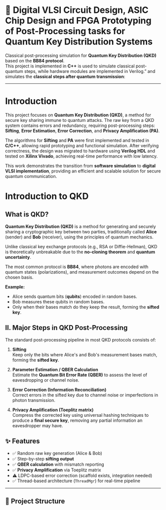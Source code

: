 # 🔐 Digital VLSI Circuit Design, ASIC Chip Design and FPGA Prototyping of Post-Processing tasks for Quantum Key Distribution Systems

Classical post-processing simulation for **Quantum Key Distribution (QKD)** based on the **BB84 protocol**.  
This project is implemented in **C++** is used to simulate classical post-quantum steps, while hardware modules are implemented in Verilog.” and simulates the **classical steps after quantum transmission**:

---
# Introduction
This project focuses on **Quantum Key Distribution (QKD)**, a method for secure key sharing immune to quantum attacks. The raw key from a QKD system contains errors and redundancy, requiring post-processing steps: **Sifting**, **Error Estimation**, **Error Correction**, and **Privacy Amplification (PA)**.

The algorithms for **Sifting** and **PA** were first implemented and tested in **C/C++**, allowing rapid prototyping and functional simulation. After verifying correctness, the design was migrated to hardware using **Verilog HDL** and tested on **Xilinx Vivado**, achieving real-time performance with low latency.

This work demonstrates the transition from **software simulation** to **digital VLSI implementation**, providing an efficient and scalable solution for secure quantum communication.

# Introduction to QKD

## What is QKD?

**Quantum Key Distribution (QKD)** is a method for generating and securely sharing a cryptographic key between two parties, traditionally called **Alice** (sender) and **Bob** (receiver), using the principles of quantum mechanics.  

Unlike classical key exchange protocols (e.g., RSA or Diffie-Hellman), QKD is theoretically unbreakable due to the **no-cloning theorem** and **quantum uncertainty**.

The most common protocol is **BB84**, where photons are encoded with quantum states (polarizations), and measurement outcomes depend on the chosen basis.

**Example:**
- Alice sends quantum bits (**qubits**) encoded in random bases.  
- Bob measures these qubits in random bases.  
- Only when their bases match do they keep the result, forming the **sifted key**.

## II. Major Steps in QKD Post-Processing

The standard post-processing pipeline in most QKD protocols consists of:

1. **Sifting**  
   Keep only the bits where Alice's and Bob's measurement bases match, forming the **sifted key**.

2. **Parameter Estimation / QBER Calculation**  
   Estimate the **Quantum Bit Error Rate (QBER)** to assess the level of eavesdropping or channel noise.

3. **Error Correction (Information Reconciliation)**  
   Correct errors in the sifted key due to channel noise or imperfections in photon transmission.

4. **Privacy Amplification (Toeplitz matrix)**  
   Compress the corrected key using universal hashing techniques to produce a **final secure key**, removing any partial information an eavesdropper may have.


## ✨ Features

- ✅ Random raw key generation (Alice & Bob)  
- ✅ Step-by-step **sifting output**  
- ✅ **QBER calculation** with mismatch reporting  
- ✅ **Privacy Amplification** via Toeplitz matrix  
- ⚠️ LDPC-based error correction (scaffold exists, integration needed)  
- ✅ Thread-based architecture (`ThreadMgr`) for real-time pipeline  

---

## 📂 Project Structure


